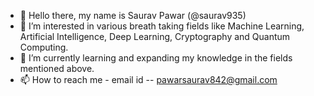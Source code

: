 
- 👋 Hello there, my name is  Saurav Pawar (@saurav935)
- 👀 I’m interested in various breath taking fields like Machine Learning, Artificial Intelligence, Deep Learning, Cryptography and Quantum Computing.
- 🌱 I’m currently learning and expanding my knowledge in the fields mentioned above.
- 📫 How to reach me - email id -- pawarsaurav842@gmail.com

<!---
saurav935/saurav935 is a ✨ special ✨ repository because its `README.md` (this file) appears on your GitHub profile.
You can click the Preview link to take a look at your changes.
--->
